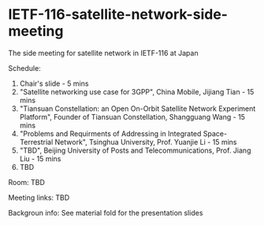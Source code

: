 # IETF-116-satellite-network-side-meeting
The side meeting for satellite network in IETF-116 at Japan

Schedule:
1. Chair's slide - 5 mins
2. "Satellite networking use case for 3GPP", China Mobile, Jijiang Tian - 15 mins
3. "Tiansuan Constellation: an Open On-Orbit Satellite Network Experiment Platform", Founder of Tiansuan Constellation, Shangguang Wang - 15 mins
4. "Problems and Requirments of Addressing in Integrated Space-Terrestrial Network", Tsinghua University, Prof. Yuanjie Li - 15 mins
5. "TBD", Beijing University of Posts and Telecommunications, Prof. Jiang Liu - 15 mins
6. TBD

Room:
TBD

Meeting links:
TBD

Backgroun info:
See material fold for the presentation slides

